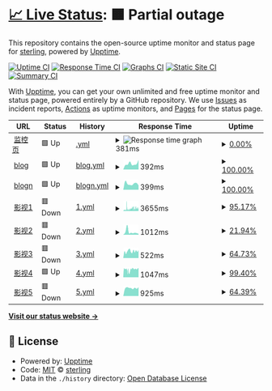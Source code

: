 # [📈 Live Status](https://mo.mrlin.me): <!--live status--> **🟧 Partial outage**

This repository contains the open-source uptime monitor and status page for [sterling](https://mo.mrlin.me), powered by [Upptime](https://github.com/upptime/upptime).

[![Uptime CI](https://github.com/lzh-zone/lin-uptime/workflows/Uptime%20CI/badge.svg)](https://github.com/lzh-zone/lin-uptime/actions?query=workflow%3A%22Uptime+CI%22)
[![Response Time CI](https://github.com/lzh-zone/lin-uptime/workflows/Response%20Time%20CI/badge.svg)](https://github.com/lzh-zone/lin-uptime/actions?query=workflow%3A%22Response+Time+CI%22)
[![Graphs CI](https://github.com/lzh-zone/lin-uptime/workflows/Graphs%20CI/badge.svg)](https://github.com/lzh-zone/lin-uptime/actions?query=workflow%3A%22Graphs+CI%22)
[![Static Site CI](https://github.com/lzh-zone/lin-uptime/workflows/Static%20Site%20CI/badge.svg)](https://github.com/lzh-zone/lin-uptime/actions?query=workflow%3A%22Static+Site+CI%22)
[![Summary CI](https://github.com/lzh-zone/lin-uptime/workflows/Summary%20CI/badge.svg)](https://github.com/lzh-zone/lin-uptime/actions?query=workflow%3A%22Summary+CI%22)

With [Upptime](https://upptime.js.org), you can get your own unlimited and free uptime monitor and status page, powered entirely by a GitHub repository. We use [Issues](https://github.com/lzh-zone/lin-uptime/issues) as incident reports, [Actions](https://github.com/lzh-zone/lin-uptime/actions) as uptime monitors, and [Pages](https://mo.mrlin.me) for the status page.

<!--start: status pages-->
<!-- This summary is generated by Upptime (https://github.com/upptime/upptime) -->
<!-- Do not edit this manually, your changes will be overwritten -->
<!-- prettier-ignore -->
| URL | Status | History | Response Time | Uptime |
| --- | ------ | ------- | ------------- | ------ |
| <img alt="" src="https://icons.duckduckgo.com/ip3/lzhnb.cf.ico" height="13"> [监控页](https://lzhnb.cf) | 🟩 Up | [.yml](https://github.com/lzh-zone/lin-uptime/commits/HEAD/history/.yml) | <details><summary><img alt="Response time graph" src="./graphs//response-time-week.png" height="20"> 381ms</summary><br><a href="https://mo.mrlin.me/history/"><img alt="Response time 1193" src="https://img.shields.io/endpoint?url=https%3A%2F%2Fraw.githubusercontent.com%2Flzh-zone%2Flin-uptime%2FHEAD%2Fapi%2F%2Fresponse-time.json"></a><br><a href="https://mo.mrlin.me/history/"><img alt="24-hour response time 398" src="https://img.shields.io/endpoint?url=https%3A%2F%2Fraw.githubusercontent.com%2Flzh-zone%2Flin-uptime%2FHEAD%2Fapi%2F%2Fresponse-time-day.json"></a><br><a href="https://mo.mrlin.me/history/"><img alt="7-day response time 381" src="https://img.shields.io/endpoint?url=https%3A%2F%2Fraw.githubusercontent.com%2Flzh-zone%2Flin-uptime%2FHEAD%2Fapi%2F%2Fresponse-time-week.json"></a><br><a href="https://mo.mrlin.me/history/"><img alt="30-day response time 353" src="https://img.shields.io/endpoint?url=https%3A%2F%2Fraw.githubusercontent.com%2Flzh-zone%2Flin-uptime%2FHEAD%2Fapi%2F%2Fresponse-time-month.json"></a><br><a href="https://mo.mrlin.me/history/"><img alt="1-year response time 1193" src="https://img.shields.io/endpoint?url=https%3A%2F%2Fraw.githubusercontent.com%2Flzh-zone%2Flin-uptime%2FHEAD%2Fapi%2F%2Fresponse-time-year.json"></a></details> | <details><summary><a href="https://mo.mrlin.me/history/">0.00%</a></summary><a href="https://mo.mrlin.me/history/"><img alt="All-time uptime 46.22%" src="https://img.shields.io/endpoint?url=https%3A%2F%2Fraw.githubusercontent.com%2Flzh-zone%2Flin-uptime%2FHEAD%2Fapi%2F%2Fuptime.json"></a><br><a href="https://mo.mrlin.me/history/"><img alt="24-hour uptime 0.00%" src="https://img.shields.io/endpoint?url=https%3A%2F%2Fraw.githubusercontent.com%2Flzh-zone%2Flin-uptime%2FHEAD%2Fapi%2F%2Fuptime-day.json"></a><br><a href="https://mo.mrlin.me/history/"><img alt="7-day uptime 0.00%" src="https://img.shields.io/endpoint?url=https%3A%2F%2Fraw.githubusercontent.com%2Flzh-zone%2Flin-uptime%2FHEAD%2Fapi%2F%2Fuptime-week.json"></a><br><a href="https://mo.mrlin.me/history/"><img alt="30-day uptime 36.60%" src="https://img.shields.io/endpoint?url=https%3A%2F%2Fraw.githubusercontent.com%2Flzh-zone%2Flin-uptime%2FHEAD%2Fapi%2F%2Fuptime-month.json"></a><br><a href="https://mo.mrlin.me/history/"><img alt="1-year uptime 46.22%" src="https://img.shields.io/endpoint?url=https%3A%2F%2Fraw.githubusercontent.com%2Flzh-zone%2Flin-uptime%2FHEAD%2Fapi%2F%2Fuptime-year.json"></a></details>
| <img alt="" src="https://icons.duckduckgo.com/ip3/blog.lzhnb.cf.ico" height="13"> [blog](https://blog.lzhnb.cf) | 🟩 Up | [blog.yml](https://github.com/lzh-zone/lin-uptime/commits/HEAD/history/blog.yml) | <details><summary><img alt="Response time graph" src="./graphs/blog/response-time-week.png" height="20"> 392ms</summary><br><a href="https://mo.mrlin.me/history/blog"><img alt="Response time 347" src="https://img.shields.io/endpoint?url=https%3A%2F%2Fraw.githubusercontent.com%2Flzh-zone%2Flin-uptime%2FHEAD%2Fapi%2Fblog%2Fresponse-time.json"></a><br><a href="https://mo.mrlin.me/history/blog"><img alt="24-hour response time 642" src="https://img.shields.io/endpoint?url=https%3A%2F%2Fraw.githubusercontent.com%2Flzh-zone%2Flin-uptime%2FHEAD%2Fapi%2Fblog%2Fresponse-time-day.json"></a><br><a href="https://mo.mrlin.me/history/blog"><img alt="7-day response time 392" src="https://img.shields.io/endpoint?url=https%3A%2F%2Fraw.githubusercontent.com%2Flzh-zone%2Flin-uptime%2FHEAD%2Fapi%2Fblog%2Fresponse-time-week.json"></a><br><a href="https://mo.mrlin.me/history/blog"><img alt="30-day response time 346" src="https://img.shields.io/endpoint?url=https%3A%2F%2Fraw.githubusercontent.com%2Flzh-zone%2Flin-uptime%2FHEAD%2Fapi%2Fblog%2Fresponse-time-month.json"></a><br><a href="https://mo.mrlin.me/history/blog"><img alt="1-year response time 347" src="https://img.shields.io/endpoint?url=https%3A%2F%2Fraw.githubusercontent.com%2Flzh-zone%2Flin-uptime%2FHEAD%2Fapi%2Fblog%2Fresponse-time-year.json"></a></details> | <details><summary><a href="https://mo.mrlin.me/history/blog">100.00%</a></summary><a href="https://mo.mrlin.me/history/blog"><img alt="All-time uptime 100.00%" src="https://img.shields.io/endpoint?url=https%3A%2F%2Fraw.githubusercontent.com%2Flzh-zone%2Flin-uptime%2FHEAD%2Fapi%2Fblog%2Fuptime.json"></a><br><a href="https://mo.mrlin.me/history/blog"><img alt="24-hour uptime 100.00%" src="https://img.shields.io/endpoint?url=https%3A%2F%2Fraw.githubusercontent.com%2Flzh-zone%2Flin-uptime%2FHEAD%2Fapi%2Fblog%2Fuptime-day.json"></a><br><a href="https://mo.mrlin.me/history/blog"><img alt="7-day uptime 100.00%" src="https://img.shields.io/endpoint?url=https%3A%2F%2Fraw.githubusercontent.com%2Flzh-zone%2Flin-uptime%2FHEAD%2Fapi%2Fblog%2Fuptime-week.json"></a><br><a href="https://mo.mrlin.me/history/blog"><img alt="30-day uptime 100.00%" src="https://img.shields.io/endpoint?url=https%3A%2F%2Fraw.githubusercontent.com%2Flzh-zone%2Flin-uptime%2FHEAD%2Fapi%2Fblog%2Fuptime-month.json"></a><br><a href="https://mo.mrlin.me/history/blog"><img alt="1-year uptime 100.00%" src="https://img.shields.io/endpoint?url=https%3A%2F%2Fraw.githubusercontent.com%2Flzh-zone%2Flin-uptime%2FHEAD%2Fapi%2Fblog%2Fuptime-year.json"></a></details>
| <img alt="" src="https://icons.duckduckgo.com/ip3/new.lzhnb.cf.ico" height="13"> [blogn](https://new.lzhnb.cf) | 🟩 Up | [blogn.yml](https://github.com/lzh-zone/lin-uptime/commits/HEAD/history/blogn.yml) | <details><summary><img alt="Response time graph" src="./graphs/blogn/response-time-week.png" height="20"> 399ms</summary><br><a href="https://mo.mrlin.me/history/blogn"><img alt="Response time 406" src="https://img.shields.io/endpoint?url=https%3A%2F%2Fraw.githubusercontent.com%2Flzh-zone%2Flin-uptime%2FHEAD%2Fapi%2Fblogn%2Fresponse-time.json"></a><br><a href="https://mo.mrlin.me/history/blogn"><img alt="24-hour response time 294" src="https://img.shields.io/endpoint?url=https%3A%2F%2Fraw.githubusercontent.com%2Flzh-zone%2Flin-uptime%2FHEAD%2Fapi%2Fblogn%2Fresponse-time-day.json"></a><br><a href="https://mo.mrlin.me/history/blogn"><img alt="7-day response time 399" src="https://img.shields.io/endpoint?url=https%3A%2F%2Fraw.githubusercontent.com%2Flzh-zone%2Flin-uptime%2FHEAD%2Fapi%2Fblogn%2Fresponse-time-week.json"></a><br><a href="https://mo.mrlin.me/history/blogn"><img alt="30-day response time 447" src="https://img.shields.io/endpoint?url=https%3A%2F%2Fraw.githubusercontent.com%2Flzh-zone%2Flin-uptime%2FHEAD%2Fapi%2Fblogn%2Fresponse-time-month.json"></a><br><a href="https://mo.mrlin.me/history/blogn"><img alt="1-year response time 406" src="https://img.shields.io/endpoint?url=https%3A%2F%2Fraw.githubusercontent.com%2Flzh-zone%2Flin-uptime%2FHEAD%2Fapi%2Fblogn%2Fresponse-time-year.json"></a></details> | <details><summary><a href="https://mo.mrlin.me/history/blogn">100.00%</a></summary><a href="https://mo.mrlin.me/history/blogn"><img alt="All-time uptime 100.00%" src="https://img.shields.io/endpoint?url=https%3A%2F%2Fraw.githubusercontent.com%2Flzh-zone%2Flin-uptime%2FHEAD%2Fapi%2Fblogn%2Fuptime.json"></a><br><a href="https://mo.mrlin.me/history/blogn"><img alt="24-hour uptime 100.00%" src="https://img.shields.io/endpoint?url=https%3A%2F%2Fraw.githubusercontent.com%2Flzh-zone%2Flin-uptime%2FHEAD%2Fapi%2Fblogn%2Fuptime-day.json"></a><br><a href="https://mo.mrlin.me/history/blogn"><img alt="7-day uptime 100.00%" src="https://img.shields.io/endpoint?url=https%3A%2F%2Fraw.githubusercontent.com%2Flzh-zone%2Flin-uptime%2FHEAD%2Fapi%2Fblogn%2Fuptime-week.json"></a><br><a href="https://mo.mrlin.me/history/blogn"><img alt="30-day uptime 100.00%" src="https://img.shields.io/endpoint?url=https%3A%2F%2Fraw.githubusercontent.com%2Flzh-zone%2Flin-uptime%2FHEAD%2Fapi%2Fblogn%2Fuptime-month.json"></a><br><a href="https://mo.mrlin.me/history/blogn"><img alt="1-year uptime 100.00%" src="https://img.shields.io/endpoint?url=https%3A%2F%2Fraw.githubusercontent.com%2Flzh-zone%2Flin-uptime%2FHEAD%2Fapi%2Fblogn%2Fuptime-year.json"></a></details>
| <img alt="" src="https://icons.duckduckgo.com/ip3/z.lzh1.eu.org.ico" height="13"> [影视1](https://z.lzh1.eu.org) | 🟥 Down | [1.yml](https://github.com/lzh-zone/lin-uptime/commits/HEAD/history/1.yml) | <details><summary><img alt="Response time graph" src="./graphs/1/response-time-week.png" height="20"> 3655ms</summary><br><a href="https://mo.mrlin.me/history/1"><img alt="Response time 2578" src="https://img.shields.io/endpoint?url=https%3A%2F%2Fraw.githubusercontent.com%2Flzh-zone%2Flin-uptime%2FHEAD%2Fapi%2F1%2Fresponse-time.json"></a><br><a href="https://mo.mrlin.me/history/1"><img alt="24-hour response time 3899" src="https://img.shields.io/endpoint?url=https%3A%2F%2Fraw.githubusercontent.com%2Flzh-zone%2Flin-uptime%2FHEAD%2Fapi%2F1%2Fresponse-time-day.json"></a><br><a href="https://mo.mrlin.me/history/1"><img alt="7-day response time 3655" src="https://img.shields.io/endpoint?url=https%3A%2F%2Fraw.githubusercontent.com%2Flzh-zone%2Flin-uptime%2FHEAD%2Fapi%2F1%2Fresponse-time-week.json"></a><br><a href="https://mo.mrlin.me/history/1"><img alt="30-day response time 2694" src="https://img.shields.io/endpoint?url=https%3A%2F%2Fraw.githubusercontent.com%2Flzh-zone%2Flin-uptime%2FHEAD%2Fapi%2F1%2Fresponse-time-month.json"></a><br><a href="https://mo.mrlin.me/history/1"><img alt="1-year response time 2578" src="https://img.shields.io/endpoint?url=https%3A%2F%2Fraw.githubusercontent.com%2Flzh-zone%2Flin-uptime%2FHEAD%2Fapi%2F1%2Fresponse-time-year.json"></a></details> | <details><summary><a href="https://mo.mrlin.me/history/1">95.17%</a></summary><a href="https://mo.mrlin.me/history/1"><img alt="All-time uptime 77.01%" src="https://img.shields.io/endpoint?url=https%3A%2F%2Fraw.githubusercontent.com%2Flzh-zone%2Flin-uptime%2FHEAD%2Fapi%2F1%2Fuptime.json"></a><br><a href="https://mo.mrlin.me/history/1"><img alt="24-hour uptime 90.28%" src="https://img.shields.io/endpoint?url=https%3A%2F%2Fraw.githubusercontent.com%2Flzh-zone%2Flin-uptime%2FHEAD%2Fapi%2F1%2Fuptime-day.json"></a><br><a href="https://mo.mrlin.me/history/1"><img alt="7-day uptime 95.17%" src="https://img.shields.io/endpoint?url=https%3A%2F%2Fraw.githubusercontent.com%2Flzh-zone%2Flin-uptime%2FHEAD%2Fapi%2F1%2Fuptime-week.json"></a><br><a href="https://mo.mrlin.me/history/1"><img alt="30-day uptime 74.52%" src="https://img.shields.io/endpoint?url=https%3A%2F%2Fraw.githubusercontent.com%2Flzh-zone%2Flin-uptime%2FHEAD%2Fapi%2F1%2Fuptime-month.json"></a><br><a href="https://mo.mrlin.me/history/1"><img alt="1-year uptime 77.01%" src="https://img.shields.io/endpoint?url=https%3A%2F%2Fraw.githubusercontent.com%2Flzh-zone%2Flin-uptime%2FHEAD%2Fapi%2F1%2Fuptime-year.json"></a></details>
| <img alt="" src="https://icons.duckduckgo.com/ip3/h.lzhnb.gay.ico" height="13"> [影视2](https://h.lzhnb.gay) | 🟥 Down | [2.yml](https://github.com/lzh-zone/lin-uptime/commits/HEAD/history/2.yml) | <details><summary><img alt="Response time graph" src="./graphs/2/response-time-week.png" height="20"> 1012ms</summary><br><a href="https://mo.mrlin.me/history/2"><img alt="Response time 1229" src="https://img.shields.io/endpoint?url=https%3A%2F%2Fraw.githubusercontent.com%2Flzh-zone%2Flin-uptime%2FHEAD%2Fapi%2F2%2Fresponse-time.json"></a><br><a href="https://mo.mrlin.me/history/2"><img alt="24-hour response time 370" src="https://img.shields.io/endpoint?url=https%3A%2F%2Fraw.githubusercontent.com%2Flzh-zone%2Flin-uptime%2FHEAD%2Fapi%2F2%2Fresponse-time-day.json"></a><br><a href="https://mo.mrlin.me/history/2"><img alt="7-day response time 1012" src="https://img.shields.io/endpoint?url=https%3A%2F%2Fraw.githubusercontent.com%2Flzh-zone%2Flin-uptime%2FHEAD%2Fapi%2F2%2Fresponse-time-week.json"></a><br><a href="https://mo.mrlin.me/history/2"><img alt="30-day response time 1296" src="https://img.shields.io/endpoint?url=https%3A%2F%2Fraw.githubusercontent.com%2Flzh-zone%2Flin-uptime%2FHEAD%2Fapi%2F2%2Fresponse-time-month.json"></a><br><a href="https://mo.mrlin.me/history/2"><img alt="1-year response time 1229" src="https://img.shields.io/endpoint?url=https%3A%2F%2Fraw.githubusercontent.com%2Flzh-zone%2Flin-uptime%2FHEAD%2Fapi%2F2%2Fresponse-time-year.json"></a></details> | <details><summary><a href="https://mo.mrlin.me/history/2">21.94%</a></summary><a href="https://mo.mrlin.me/history/2"><img alt="All-time uptime 83.73%" src="https://img.shields.io/endpoint?url=https%3A%2F%2Fraw.githubusercontent.com%2Flzh-zone%2Flin-uptime%2FHEAD%2Fapi%2F2%2Fuptime.json"></a><br><a href="https://mo.mrlin.me/history/2"><img alt="24-hour uptime 0.00%" src="https://img.shields.io/endpoint?url=https%3A%2F%2Fraw.githubusercontent.com%2Flzh-zone%2Flin-uptime%2FHEAD%2Fapi%2F2%2Fuptime-day.json"></a><br><a href="https://mo.mrlin.me/history/2"><img alt="7-day uptime 21.94%" src="https://img.shields.io/endpoint?url=https%3A%2F%2Fraw.githubusercontent.com%2Flzh-zone%2Flin-uptime%2FHEAD%2Fapi%2F2%2Fuptime-week.json"></a><br><a href="https://mo.mrlin.me/history/2"><img alt="30-day uptime 81.92%" src="https://img.shields.io/endpoint?url=https%3A%2F%2Fraw.githubusercontent.com%2Flzh-zone%2Flin-uptime%2FHEAD%2Fapi%2F2%2Fuptime-month.json"></a><br><a href="https://mo.mrlin.me/history/2"><img alt="1-year uptime 83.73%" src="https://img.shields.io/endpoint?url=https%3A%2F%2Fraw.githubusercontent.com%2Flzh-zone%2Flin-uptime%2FHEAD%2Fapi%2F2%2Fuptime-year.json"></a></details>
| <img alt="" src="https://icons.duckduckgo.com/ip3/tv.mrlin.me.ico" height="13"> [影视3](https://tv.mrlin.me) | 🟥 Down | [3.yml](https://github.com/lzh-zone/lin-uptime/commits/HEAD/history/3.yml) | <details><summary><img alt="Response time graph" src="./graphs/3/response-time-week.png" height="20"> 522ms</summary><br><a href="https://mo.mrlin.me/history/3"><img alt="Response time 1023" src="https://img.shields.io/endpoint?url=https%3A%2F%2Fraw.githubusercontent.com%2Flzh-zone%2Flin-uptime%2FHEAD%2Fapi%2F3%2Fresponse-time.json"></a><br><a href="https://mo.mrlin.me/history/3"><img alt="24-hour response time 606" src="https://img.shields.io/endpoint?url=https%3A%2F%2Fraw.githubusercontent.com%2Flzh-zone%2Flin-uptime%2FHEAD%2Fapi%2F3%2Fresponse-time-day.json"></a><br><a href="https://mo.mrlin.me/history/3"><img alt="7-day response time 522" src="https://img.shields.io/endpoint?url=https%3A%2F%2Fraw.githubusercontent.com%2Flzh-zone%2Flin-uptime%2FHEAD%2Fapi%2F3%2Fresponse-time-week.json"></a><br><a href="https://mo.mrlin.me/history/3"><img alt="30-day response time 1062" src="https://img.shields.io/endpoint?url=https%3A%2F%2Fraw.githubusercontent.com%2Flzh-zone%2Flin-uptime%2FHEAD%2Fapi%2F3%2Fresponse-time-month.json"></a><br><a href="https://mo.mrlin.me/history/3"><img alt="1-year response time 1023" src="https://img.shields.io/endpoint?url=https%3A%2F%2Fraw.githubusercontent.com%2Flzh-zone%2Flin-uptime%2FHEAD%2Fapi%2F3%2Fresponse-time-year.json"></a></details> | <details><summary><a href="https://mo.mrlin.me/history/3">64.73%</a></summary><a href="https://mo.mrlin.me/history/3"><img alt="All-time uptime 90.55%" src="https://img.shields.io/endpoint?url=https%3A%2F%2Fraw.githubusercontent.com%2Flzh-zone%2Flin-uptime%2FHEAD%2Fapi%2F3%2Fuptime.json"></a><br><a href="https://mo.mrlin.me/history/3"><img alt="24-hour uptime 0.00%" src="https://img.shields.io/endpoint?url=https%3A%2F%2Fraw.githubusercontent.com%2Flzh-zone%2Flin-uptime%2FHEAD%2Fapi%2F3%2Fuptime-day.json"></a><br><a href="https://mo.mrlin.me/history/3"><img alt="7-day uptime 64.73%" src="https://img.shields.io/endpoint?url=https%3A%2F%2Fraw.githubusercontent.com%2Flzh-zone%2Flin-uptime%2FHEAD%2Fapi%2F3%2Fuptime-week.json"></a><br><a href="https://mo.mrlin.me/history/3"><img alt="30-day uptime 89.50%" src="https://img.shields.io/endpoint?url=https%3A%2F%2Fraw.githubusercontent.com%2Flzh-zone%2Flin-uptime%2FHEAD%2Fapi%2F3%2Fuptime-month.json"></a><br><a href="https://mo.mrlin.me/history/3"><img alt="1-year uptime 90.55%" src="https://img.shields.io/endpoint?url=https%3A%2F%2Fraw.githubusercontent.com%2Flzh-zone%2Flin-uptime%2FHEAD%2Fapi%2F3%2Fuptime-year.json"></a></details>
| <img alt="" src="https://icons.duckduckgo.com/ip3/fei.lzhpri.tk.ico" height="13"> [影视4](https://fei.lzhpri.tk) | 🟩 Up | [4.yml](https://github.com/lzh-zone/lin-uptime/commits/HEAD/history/4.yml) | <details><summary><img alt="Response time graph" src="./graphs/4/response-time-week.png" height="20"> 1047ms</summary><br><a href="https://mo.mrlin.me/history/4"><img alt="Response time 1523" src="https://img.shields.io/endpoint?url=https%3A%2F%2Fraw.githubusercontent.com%2Flzh-zone%2Flin-uptime%2FHEAD%2Fapi%2F4%2Fresponse-time.json"></a><br><a href="https://mo.mrlin.me/history/4"><img alt="24-hour response time 1161" src="https://img.shields.io/endpoint?url=https%3A%2F%2Fraw.githubusercontent.com%2Flzh-zone%2Flin-uptime%2FHEAD%2Fapi%2F4%2Fresponse-time-day.json"></a><br><a href="https://mo.mrlin.me/history/4"><img alt="7-day response time 1047" src="https://img.shields.io/endpoint?url=https%3A%2F%2Fraw.githubusercontent.com%2Flzh-zone%2Flin-uptime%2FHEAD%2Fapi%2F4%2Fresponse-time-week.json"></a><br><a href="https://mo.mrlin.me/history/4"><img alt="30-day response time 1562" src="https://img.shields.io/endpoint?url=https%3A%2F%2Fraw.githubusercontent.com%2Flzh-zone%2Flin-uptime%2FHEAD%2Fapi%2F4%2Fresponse-time-month.json"></a><br><a href="https://mo.mrlin.me/history/4"><img alt="1-year response time 1523" src="https://img.shields.io/endpoint?url=https%3A%2F%2Fraw.githubusercontent.com%2Flzh-zone%2Flin-uptime%2FHEAD%2Fapi%2F4%2Fresponse-time-year.json"></a></details> | <details><summary><a href="https://mo.mrlin.me/history/4">99.40%</a></summary><a href="https://mo.mrlin.me/history/4"><img alt="All-time uptime 98.91%" src="https://img.shields.io/endpoint?url=https%3A%2F%2Fraw.githubusercontent.com%2Flzh-zone%2Flin-uptime%2FHEAD%2Fapi%2F4%2Fuptime.json"></a><br><a href="https://mo.mrlin.me/history/4"><img alt="24-hour uptime 98.93%" src="https://img.shields.io/endpoint?url=https%3A%2F%2Fraw.githubusercontent.com%2Flzh-zone%2Flin-uptime%2FHEAD%2Fapi%2F4%2Fuptime-day.json"></a><br><a href="https://mo.mrlin.me/history/4"><img alt="7-day uptime 99.40%" src="https://img.shields.io/endpoint?url=https%3A%2F%2Fraw.githubusercontent.com%2Flzh-zone%2Flin-uptime%2FHEAD%2Fapi%2F4%2Fuptime-week.json"></a><br><a href="https://mo.mrlin.me/history/4"><img alt="30-day uptime 98.90%" src="https://img.shields.io/endpoint?url=https%3A%2F%2Fraw.githubusercontent.com%2Flzh-zone%2Flin-uptime%2FHEAD%2Fapi%2F4%2Fuptime-month.json"></a><br><a href="https://mo.mrlin.me/history/4"><img alt="1-year uptime 98.91%" src="https://img.shields.io/endpoint?url=https%3A%2F%2Fraw.githubusercontent.com%2Flzh-zone%2Flin-uptime%2FHEAD%2Fapi%2F4%2Fuptime-year.json"></a></details>
| <img alt="" src="https://icons.duckduckgo.com/ip3/lzhnb.now.cc.ico" height="13"> [影视5](https://lzhnb.now.cc) | 🟥 Down | [5.yml](https://github.com/lzh-zone/lin-uptime/commits/HEAD/history/5.yml) | <details><summary><img alt="Response time graph" src="./graphs/5/response-time-week.png" height="20"> 925ms</summary><br><a href="https://mo.mrlin.me/history/5"><img alt="Response time 1265" src="https://img.shields.io/endpoint?url=https%3A%2F%2Fraw.githubusercontent.com%2Flzh-zone%2Flin-uptime%2FHEAD%2Fapi%2F5%2Fresponse-time.json"></a><br><a href="https://mo.mrlin.me/history/5"><img alt="24-hour response time 1020" src="https://img.shields.io/endpoint?url=https%3A%2F%2Fraw.githubusercontent.com%2Flzh-zone%2Flin-uptime%2FHEAD%2Fapi%2F5%2Fresponse-time-day.json"></a><br><a href="https://mo.mrlin.me/history/5"><img alt="7-day response time 925" src="https://img.shields.io/endpoint?url=https%3A%2F%2Fraw.githubusercontent.com%2Flzh-zone%2Flin-uptime%2FHEAD%2Fapi%2F5%2Fresponse-time-week.json"></a><br><a href="https://mo.mrlin.me/history/5"><img alt="30-day response time 1310" src="https://img.shields.io/endpoint?url=https%3A%2F%2Fraw.githubusercontent.com%2Flzh-zone%2Flin-uptime%2FHEAD%2Fapi%2F5%2Fresponse-time-month.json"></a><br><a href="https://mo.mrlin.me/history/5"><img alt="1-year response time 1265" src="https://img.shields.io/endpoint?url=https%3A%2F%2Fraw.githubusercontent.com%2Flzh-zone%2Flin-uptime%2FHEAD%2Fapi%2F5%2Fresponse-time-year.json"></a></details> | <details><summary><a href="https://mo.mrlin.me/history/5">64.39%</a></summary><a href="https://mo.mrlin.me/history/5"><img alt="All-time uptime 92.59%" src="https://img.shields.io/endpoint?url=https%3A%2F%2Fraw.githubusercontent.com%2Flzh-zone%2Flin-uptime%2FHEAD%2Fapi%2F5%2Fuptime.json"></a><br><a href="https://mo.mrlin.me/history/5"><img alt="24-hour uptime 0.00%" src="https://img.shields.io/endpoint?url=https%3A%2F%2Fraw.githubusercontent.com%2Flzh-zone%2Flin-uptime%2FHEAD%2Fapi%2F5%2Fuptime-day.json"></a><br><a href="https://mo.mrlin.me/history/5"><img alt="7-day uptime 64.39%" src="https://img.shields.io/endpoint?url=https%3A%2F%2Fraw.githubusercontent.com%2Flzh-zone%2Flin-uptime%2FHEAD%2Fapi%2F5%2Fuptime-week.json"></a><br><a href="https://mo.mrlin.me/history/5"><img alt="30-day uptime 91.76%" src="https://img.shields.io/endpoint?url=https%3A%2F%2Fraw.githubusercontent.com%2Flzh-zone%2Flin-uptime%2FHEAD%2Fapi%2F5%2Fuptime-month.json"></a><br><a href="https://mo.mrlin.me/history/5"><img alt="1-year uptime 92.59%" src="https://img.shields.io/endpoint?url=https%3A%2F%2Fraw.githubusercontent.com%2Flzh-zone%2Flin-uptime%2FHEAD%2Fapi%2F5%2Fuptime-year.json"></a></details>

<!--end: status pages-->

[**Visit our status website →**](https://mo.mrlin.me)

## 📄 License

- Powered by: [Upptime](https://github.com/upptime/upptime)
- Code: [MIT](./LICENSE) © [sterling](https://mo.mrlin.me)
- Data in the `./history` directory: [Open Database License](https://opendatacommons.org/licenses/odbl/1-0/)
